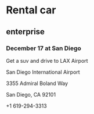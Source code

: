 # Rental car

## enterprise


### December 17 at San Diego


Get a suv and drive to LAX Airport

San Diego International Airport

3355 Admiral Boland Way

San Diego, CA 92101

+1 619-294-3313


